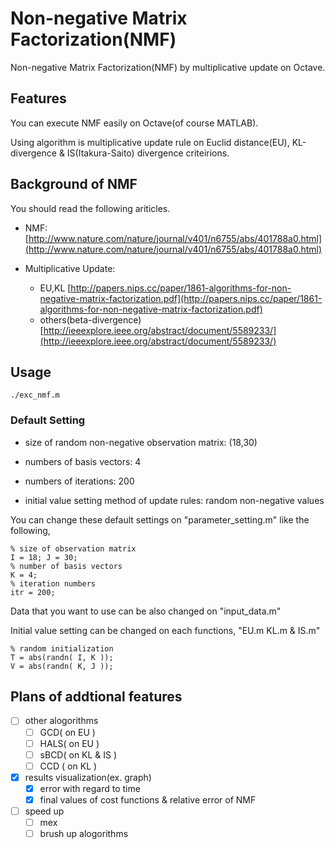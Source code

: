 # Non-negative Matrix Factorization(NMF)

Non-negative Matrix Factorization(NMF) by multiplicative update on Octave.

## Features

You can execute NMF easily on Octave(of course MATLAB).

Using algorithm is multiplicative update rule on Euclid distance(EU), 
KL-divergence & IS(Itakura-Saito) divergence criteirions.


## Background of NMF

You should read the following ariticles.

* NMF:
[http://www.nature.com/nature/journal/v401/n6755/abs/401788a0.html](http://www.nature.com/nature/journal/v401/n6755/abs/401788a0.html)

* Multiplicative Update: 
	- EU,KL [http://papers.nips.cc/paper/1861-algorithms-for-non-negative-matrix-factorization.pdf](http://papers.nips.cc/paper/1861-algorithms-for-non-negative-matrix-factorization.pdf)
	- others(beta-divergence) [http://ieeexplore.ieee.org/abstract/document/5589233/](http://ieeexplore.ieee.org/abstract/document/5589233/)


## Usage

`./exc_nmf.m`

### Default Setting

* size of random non-negative observation matrix: (18,30)

* numbers of basis vectors: 4

* numbers of iterations: 200

* initial value setting method of update rules: random non-negative values

You can change these default settings on "parameter_setting.m" like the following,

```
% size of observation matrix
I = 18; J = 30; 
% number of basis vectors
K = 4; 
% iteration numbers
itr = 200; 
```

Data that you want to use can be also changed on "input_data.m"

Initial value setting can be changed on each functions, "EU.m KL.m & IS.m"

```
% random initialization
T = abs(randn( I, K ));
V = abs(randn( K, J ));
```

## Plans of addtional features

- [ ] other alogorithms
	- [ ] GCD( on EU )
	- [ ] HALS( on EU )
	- [ ] sBCD( on KL & IS )
	- [ ] CCD ( on KL )

- [x] results visualization(ex. graph)
	- [x] error with regard to time
	- [x] final values of cost functions & relative error of NMF

- [ ] speed up
	- [ ] mex 
	- [ ] brush up alogorithms